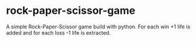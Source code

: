 # rock-paper-scissor-game
A simple Rock-Paper-Scissor game build with python.
For each win +1 life is added and for each loss -1 life is extracted.
